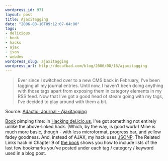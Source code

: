 ```yaml
--- 
wordpress_id: 971
layout: post
title: Ajaxitagging
date: "2006-08-16T09:12:07-04:00"
tags: 
- delicious
- book
- hacks
- ajax
- json
- webdev
wordpress_slug: ajaxitagging
wordpress_url: http://decafbad.com/blog/2006/08/16/ajaxitagging
---
```

<blockquote cite="http://adactio.com/journal/1162">Ever since I switched over to a new CMS back in February, I’ve been tagging all my journal entries. Until now, I haven’t been doing anything with those tags apart from exposing them in category elements in my RSS feed. Now that I’ve got a good head of steam going with my tags, I’ve decided to play around with them a bit.</blockquote><div class="quotesource">Source: <a href="http://adactio.com/journal/1162">Adactio: Journal - Ajaxitagging</a></div>

[Book][book] pimping time:  In [Hacking del.icio.us][book], I've got something not entirely unlike the above-linked hack.  (Which, by the way, is good work!)  Mine is much more basic, though - with less microformat, progress bar, and yellow fadey goodness.  And, instead of AJAX, my hack uses [JSONP][].  The Related Links hack in Chapter 9 of [the book][book] shows you how to include lists of the last few bookmarks you've posted under each tag / category / keyword used in a blog post.

[jsonp]: http://bob.pythonmac.org/archives/2005/12/05/remote-json-jsonp/
[book]: http://www.amazon.com/exec/obidos/ASIN/0470037857/0xdecafbad01-20/104-2713105-4524705?%5Fencoding=UTF8&camp=1789&link%5Fcode=xm2
